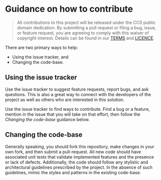 # Guidance on how to contribute

> All contributions to this project will be released under the CC0 public domain
> dedication. By submitting a pull request or filing a bug, issue, or 
> feature request, you are agreeing to comply with this waiver of copyright interest.
> Details can be found in our [TERMS](TERMS.md) and [LICENCE](LICENSE).


There are two primary ways to help: 
 - Using the issue tracker, and 
 - Changing the code-base.


## Using the issue tracker

Use the issue tracker to suggest feature requests, report bugs, and ask questions. 
This is also a great way to connect with the developers of the project as well
as others who are interested in this solution.  

Use the issue tracker to find ways to contribute. Find a bug or a feature, mention in
the issue that you will take on that effort, then follow the _Changing the code-base_ 
guidance below.


## Changing the code-base

Generally speaking, you should fork this repository, make changes in your
own fork, and then submit a pull-request. All new code should have associated unit
tests that validate implemented features and the presence or lack of defects. 
Additionally, the code should follow any stylistic and architectural guidelines 
prescribed by the project. In the absence of such guidelines, mimic the styles
and patterns in the existing code-base.